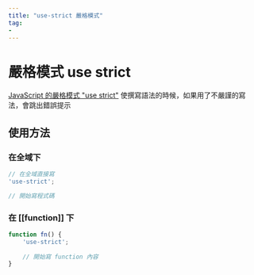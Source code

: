 ```yaml
---
title: "use-strict 嚴格模式"
tag: 
- 
---
```

# 嚴格模式 use strict
[JavaScript 的嚴格模式 "use strict"](https://ithelp.ithome.com.tw/articles/10191736)
使撰寫語法的時候，如果用了不嚴謹的寫法，會跳出錯誤提示
## 使用方法
### 在全域下
```js
// 在全域直接寫
'use-strict';

// 開始寫程式碼
```

### 在 [[function]] 下
```js
function fn() {
	'use-strict';
	
	// 開始寫 function 內容
}
```
